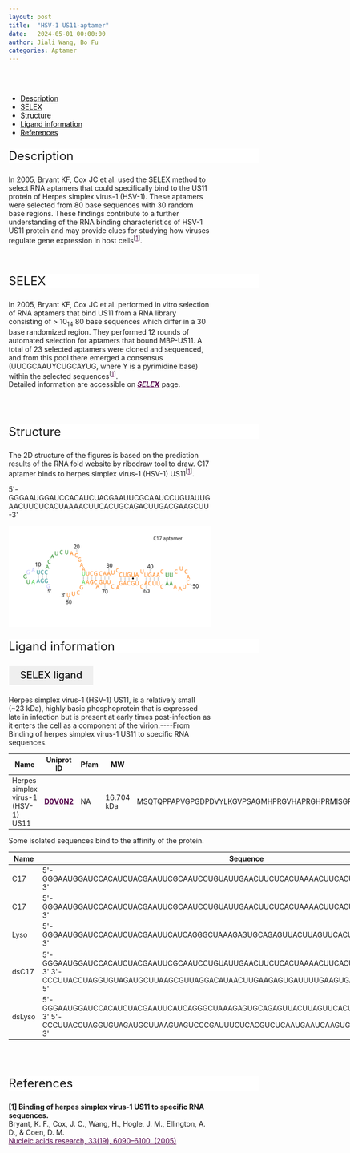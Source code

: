 ```yaml
---
layout: post
title:  "HSV-1 US11-aptamer"
date:   2024-05-01 00:00:00
author: Jiali Wang, Bo Fu
categories: Aptamer
---
```

<!--p style="font-size: 24px"><strong>Keywords: </strong> <br/></p>
<font ><strong>small molecule, Synthetic, dyes, PubChem CID 25863</strong></font >
<br /-->

<html>
<head>
  <title>横向排列的点击按钮</title>
  <style>
    /* 按钮容器样式 */
    .button-container {
      display: flex;
      justify-content: left;
      align-items: center;
      height: 50px;
    }
    /* 按钮样式 */
    .button {
      display: block;
      padding: 10px;
      font-size:24px;
      margin-right: 10px;
      text-align: center;
      background-color: #ffffff;
      color: #520049;
      text-decoration: none;
      border: 1px solid #520049;
      border-radius: 5px;
    }
    /* 鼠标悬停样式 */
    .button:hover {
      background-color: #c9c5c5;
      cursor: pointer;
    }
  </style>
</head>
</html>

<html lang="zh-cn">
<head>
<meta charset="utf-8"> 
<style>
  .header_box {
    display: block;
    font-size: 24px;
    background-color: #ffffff;
    text-decoration: none;
    border-radius: 1px;
    width: 500px;
    border-width: 1px 1px 2px 1px;
    border-color: #ffffff #ffffff #ffffff #ffffff;
}
.blowheader_box{
    display: block;
      padding: 6px;
      font-size:20px;
      margin-right: 10px;
      text-align: center;
      background-color: #efefef;
      color: #000000;
      text-decoration: none;
      border: 1px solid #ffffff;
      border-radius: 1px;
      width:170px;
      height:40px;
  }
  .box_style{
    background: #ffffff;
  }
  blockquote {
  margin: 0 0 0px;
  }
</style>
</head>
<br>
<br>

<div class="side-nav">
<ul>
    <div class="side-nav-item"><li><a href="#description" style="color: #000000;">Description</a></li></div>
    <div class="side-nav-item"><li><a href="#SELEX" style="color: #000000;">SELEX</a></li></div>
    <div class="side-nav-item"><li><a href="#Structure" style="color: #000000;">Structure</a></li></div>
    <div class="side-nav-item"><li><a href="#ligand-recognition" style="color: #000000;">Ligand information</a></li></div>
    <div class="side-nav-item"><li><a href="#references" style="color: #000000;">References</a></li></div>
    </ul>
</div>


<font ><p class="header_box" id="description">Description</p></font>
<font >In 2005, Bryant KF, Cox JC et al. used the SELEX method to select RNA aptamers that could specifically bind to the US11 protein of Herpes simplex virus-1 (HSV-1). These aptamers were selected from 80 base sequences with 30 random base regions. These findings contribute to a further understanding of the RNA binding characteristics of HSV-1 US11 protein and may provide clues for studying how viruses regulate gene expression in host cells<sup>[<a href="#ref1" style="color:#520049">1</a>]</sup>.<br></font>
<br>
<br>


<p class="header_box" id="SELEX">SELEX</p>
<p>In 2005, Bryant KF, Cox JC et al. performed in vitro selection of RNA aptamers that bind US11 from a RNA library consisting of > 10<sub>14</sub> 80 base sequences which differ in a 30 base randomized region. They performed 12 rounds of automated selection for aptamers that bound MBP-US11. A total of 23 selected aptamers were cloned and sequenced, and from this pool there emerged a consensus (UUCGCAAUYCUGCAYUG, where Y is a pyrimidine base) within the selected sequences<sup>[<a href="#ref1" style="color:#520049">1</a>]</sup>.<br>
Detailed information are accessible on <a href="{{ site.url }}{{ site.baseurl }}/SELEX" target="_blank" style="color:#520049"><b><i>SELEX</i></b></a> page.</p>
<br>
<br>


<p class="header_box" id="Structure">Structure</p>
<font>The 2D structure of the figures is based on the prediction results of the RNA fold website by ribodraw tool to draw. C17 aptamer binds to herpes simplex virus-1 (HSV-1) US11<sup>[<a href="#ref1" style="color:#520049">1</a>]</sup>.<br></font>
<font><p>5'-GGGAAUGGAUCCACAUCUACGAAUUCGCAAUCCUGUAUUGAACUUCUCACUAAAACUUCACUGCAGACUUGACGAAGCUU-3'</p></font>
<img src="/images/2D/C17_aptamer_2D.svg" alt="drawing" style="width:800px;display:block;margin:0 auto;border-radius:0;" class="img-responsive">
<div style="display: flex; justify-content: center;">   
</div>




<font ><p class="header_box" id="ligand-recognition">Ligand information</p></font>  

<p class="blowheader_box">SELEX ligand</p>
<font>Herpes simplex virus-1 (HSV-1) US11, is a relatively small (~23 kDa), highly basic phosphoprotein that is expressed late in infection but is present at early times post-infection as it enters the cell as a component of the virion.----From Binding of herpes simplex virus-1 US11 to specific RNA sequences.</font>
<br>
<table class="table table-bordered" style="table-layout:fixed;width:1000px;margin-left:auto;margin-right:auto;" >
  <thead>
      <tr>
        <th onclick="sortTable(0)">Name</th>
        <th onclick="sortTable(1)">Uniprot ID</th>
        <th onclick="sortTable(2)">Pfam</th>
        <th onclick="sortTable(3)">MW</th>
        <th onclick="sortTable(4)">Amino acids sequences</th>
        <th onclick="sortTable(5)">PDB</th>
        <th onclick="sortTable(6)">Gene ID</th>
      </tr>
  </thead>
    <tbody>
      <tr>
        <td name="td0">Herpes simplex virus-1 (HSV-1) US11</td>
        <td name="td1"><a href="https://www.uniprot.org/uniprotkb/D0V0N2/entry" target="_blank" style="color:#520049"><b>D0V0N2</b></a></td>
        <td name="td2">NA</td>
        <td name="td3">16.704 kDa</td>
        <td name="td4">MSQTQPPAPVGPGDPDVYLKGVPSAGMHPRGVHAPRGHPRMISGPPQRGDNDQAAGQCGDSGLLRVGADTTISKPSEAVRPPTIPRTPRVPREPRVPRPPREPREPRVPRAPRDPRVPRDPRDPRQPREPRPPREPRTPRTPREPRTARGSV</td>
        <td name="td5">NA</td>
        <td name="td6"><a href="https://www.ncbi.nlm.nih.gov/nuccore/AY832929.1" target="_blank" style="color:#520049"><b>AY832929.1</b></a></td>
      </tr>
	  </tbody>
  </table>
<font>Some isolated sequences bind to the affinity of the protein.</font>
<br>
<table class="table table-bordered" style="table-layout:fixed;width:1000px;margin-left:auto;margin-right:auto;" >
  <thead>
      <tr>
        <th onclick="sortTable(0)">Name</th>
        <th onclick="sortTable(1)">Sequence</th>
        <th onclick="sortTable(2)">Ligand</th>
        <th onclick="sortTable(3)">Affinity</th>
      </tr>
  </thead>
    <tbody>
      <tr>
      <td name="td0">C17</td>
      <td name="td1">5'-GGGAAUGGAUCCACAUCUACGAAUUCGCAAUCCUGUAUUGAACUUCUCACUAAAACUUCACUGCAGACUUGACGAAGCUU-3'</td>
      <td name="td2">US11</td>
      <td name="td3">70nM</td>
    </tr>
     <tr>
      <td name="td0">C17</td>
      <td name="td1">5'-GGGAAUGGAUCCACAUCUACGAAUUCGCAAUCCUGUAUUGAACUUCUCACUAAAACUUCACUGCAGACUUGACGAAGCUU-3'</td>
      <td name="td2">US11-RBD</td>
      <td name="td3">220±60nM</td>
    </tr>
     <tr>
      <td name="td0">Lyso</td>
      <td name="td1">5'-GGGAAUGGAUCCACAUCUACGAAUUCAUCAGGGCUAAAGAGUGCAGAGUUACUUAGUUCACUGCAGACUUGACGAAGCUU-3'</td>
      <td name="td2">US12-RBD</td>
      <td name="td3">No binding detected</td>
    </tr>
     <tr>
      <td name="td0">dsC17</td>
      <td name="td1">5'-GGGAAUGGAUCCACAUCUACGAAUUCGCAAUCCUGUAUUGAACUUCUCACUAAAACUUCACUGCAGACUUGACGAAGCUU-3'
3'-CCCUUACCUAGGUGUAGAUGCUUAAGCGUUAGGACAUAACUUGAAGAGUGAUUUUGAAGUGACGUCUGAACUGCUUCGAA-5'</td>
      <td name="td2">US13-RBD</td>
      <td name="td3">1400±170nM</td>
    </tr>
     <tr>
      <td name="td0">dsLyso</td>
      <td name="td1">5'-GGGAAUGGAUCCACAUCUACGAAUUCAUCAGGGCUAAAGAGUGCAGAGUUACUUAGUUCACUGCAGACUUGACGAAGCUU-3'
5'-CCCUUACCUAGGUGUAGAUGCUUAAGUAGUCCCGAUUUCUCACGUCUCAAUGAAUCAAGUGACGUCUGAACUGCUUCGAA-3'</td>
      <td name="td2">US14-RBD</td>
      <td name="td3">1200±200nM</td>
    </tr>
	</tbody>
  </table>
<br>
<br>


<p class="header_box" id="references">References</p>
                
<a id="ref1"></a><font><strong>[1] Binding of herpes simplex virus-1 US11 to specific RNA sequences.</strong></font><br />
Bryant, K. F., Cox, J. C., Wang, H., Hogle, J. M., Ellington, A. D., & Coen, D. M.<br />
<a href="https://pubmed.ncbi.nlm.nih.gov/16246910/" target="_blank" style="color:#520049" >Nucleic acids research, 33(19), 6090–6100. (2005)</a>
<br/>


<html lang="en">
    <head>
      <meta charset="utf-8" />
      <meta name="viewport" content="width=device-width, user-scalable=no, minimum-scale=1.0, maximum-scale=1.0">
      <meta http-equiv="X-UA-Compatible" content="IE=edge">
      <!-- Molstar CSS & JS -->
      <link rel="stylesheet" type="text/css" href="https://www.ebi.ac.uk/pdbe/pdb-component-library/css/pdbe-molstar-1.2.1.css">
      <script src="/js/mol/ro_pdbe-molstar-plugin-1.2.1.js"></script>
        <style>
          * {
              margin: 0;
              padding: 0;
              box-sizing: border-box;
          }
          .msp-plugin ::-webkit-scrollbar-thumb {
              background-color: #474748  !important;
          }
          .msp-plugin .msp-layout-standard {
              border: 1px solid #efefef;
          }
          .viewerSection1 {
            padding-top: 0px;
          }
          .controlsSection1 {
            width: 300px;
              display: flex;
              float:left;
              padding: 0px 0 0 0;
              height:25px;
            }
            .controlBox1 {
              border: 0px solid lightgray;
              padding: 0px;
              margin-bottom: 0px;
            }
          #myViewer1{
            float:left;
            width:500px;
            height: 500px;
            position:relative;
          }
        </style>
    </head>
    <script>
      var viewerInstance1 = new PDBeMolstarPlugin();
      var options1 = {
        customData:{
        url:'/pdbfiles/1RAW-3D.pdb',
        format: 'pdb'},
        expanded: false,
        hideControls: true,
        bgColor: {r:255, g:255, b:255},
        }
      var viewerContainer1 = document.getElementById('myViewer1');
      viewerInstance1.render(viewerContainer1, options1);
  window.addEventListener('load', function() {
    var colorSelectionButton1 = document.querySelector('.controlsSection1 button');
    colorSelectionButton1.click();
  });
    </script>
    </html>
